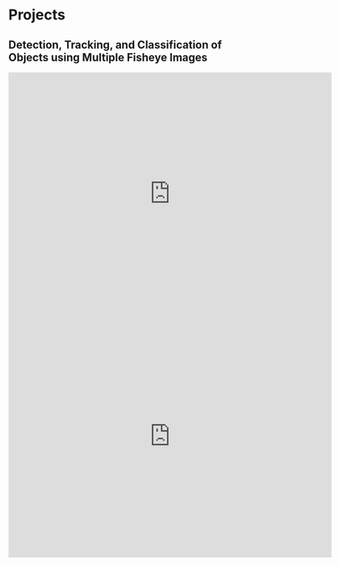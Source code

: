 # Projects

## Detection, Tracking, and Classification of Objects using Multiple Fisheye Images

<iframe width="640" height="480" src="http://www.youtube.com/embed/vpoCfC724iA" frameborder="0" allowfullscreen></iframe>
<br>
<iframe width="640" height="480" src="http://www.youtube.com/embed/dC1HUrTiHYM" frameborder="0" allowfullscreen></iframe>
